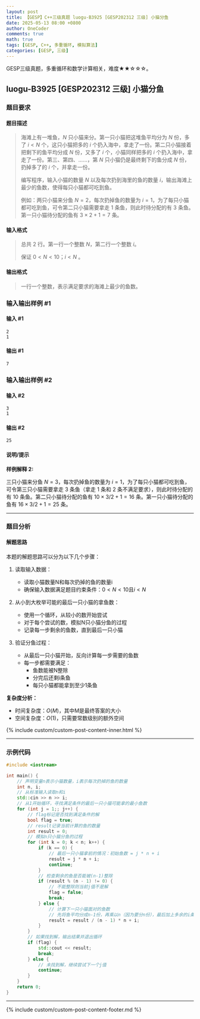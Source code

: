 ```yaml
---
layout: post
title: 【GESP】C++三级真题 luogu-B3925 [GESP202312 三级] 小猫分鱼
date: 2025-05-13 08:00 +0800
author: OneCoder
comments: true
math: true
tags: [GESP, C++, 多重循环, 模拟算法]
categories: [GESP, 三级]
---
```

GESP三级真题，多重循环和数学计算相关，难度★★☆☆☆。

<!--more-->

## luogu-B3925 [GESP202312 三级] 小猫分鱼

### 题目要求

#### 题目描述

>海滩上有一堆鱼，$N$ 只小猫来分。第一只小猫把这堆鱼平均分为 $N$ 份，多了 $i<N$ 个，这只小猫把多的 $i$ 个扔入海中，拿走了一份。第二只小猫接着把剩下的鱼平均分成 $N$ 份，又多了 $i$ 个，小猫同样把多的 $i$ 个扔入海中，拿走了一份。第三、第四、……，第 $N$ 只小猫仍是最终剩下的鱼分成 $N$ 份，扔掉多了的 $i$ 个，并拿走一份。
>
>编写程序，输入小猫的数量 $N$ 以及每次扔到海里的鱼的数量 $i$，输出海滩上最少的鱼数，使得每只小猫都可吃到鱼。
>
>例如：两只小猫来分鱼 $N=2$，每次扔掉鱼的数量为 $i=1$，为了每只小猫都可吃到鱼，可令第二只小猫需要拿走 $1$ 条鱼，则此时待分配的有 $3$ 条鱼。第一只小猫待分配的鱼有  $3\times 2+1=7$ 条。

#### 输入格式

>总共 $2$ 行。第一行一个整数 $N$，第二行一个整数 $i$。
>
>保证 $0<N<10$；$i<N$ 。

#### 输出格式

>一行一个整数，表示满足要求的海滩上最少的鱼数。

### 输入输出样例 #1

#### 输入 #1

```console
2
1
```

#### 输出 #1

```console
7
```

### 输入输出样例 #2

#### 输入 #2

```console
3
1
```

#### 输出 #2

```console
25
```

#### 说明/提示

**样例解释 2:**

三只小猫来分鱼 $N=3$，每次扔掉鱼的数量为 $i=1$，为了每只小猫都可吃到鱼，可令第三只小猫需要拿走 $3$ 条鱼（拿走 $1$ 条和 $2$ 条不满足要求），则此时待分配的有 $10$ 条鱼。第二只小猫待分配的鱼有 $10×3/2+1 = 16$ 条。第一只小猫待分配的鱼有 $16×3/2+1 = 25$ 条。

---

### 题目分析

#### 解题思路

本题的解题思路可以分为以下几个步骤：

1. 读取输入数据：
   - 读取小猫数量N和每次扔掉的鱼的数量i
   - 确保输入数据满足题目约束条件：$0<N<10$且$i<N$

2. 从小到大枚举可能的最后一只小猫的拿鱼数：
   - 使用一个循环，从较小的数开始尝试
   - 对于每个尝试的数，模拟N只小猫分鱼的过程
   - 记录每一步剩余的鱼数，直到最后一只小猫

3. 验证分鱼过程：
   - 从最后一只小猫开始，反向计算每一步需要的鱼数
   - 每一步都需要满足：
     - 鱼数能被N整除
     - 分完后还剩i条鱼
     - 每只小猫都能拿到至少1条鱼

**复杂度分析：**

- 时间复杂度：$O(M)$，其中M是最终答案的大小
- 空间复杂度：$O(1)$，只需要常数级别的额外空间
  
{% include custom/custom-post-content-inner.html %}

---

### 示例代码

```cpp
#include <iostream>

int main() {
    // 声明变量n表示小猫数量，i表示每次扔掉的鱼的数量
    int n, i;
    // 从标准输入读取n和i
    std::cin >> n >> i;
    // 从1开始循环，寻找满足条件的最后一只小猫可能拿的最小鱼数
    for (int j = 1;; j++) {
        // flag标记是否找到满足条件的解
        bool flag = true;
        // result记录当前计算的鱼的数量
        int result = 0;
        // 模拟n只小猫分鱼的过程
        for (int k = 0; k < n; k++) {
            if (k == 0) {
                // 最后一只小猫拿前的情况：初始鱼数 = j * n + i
                result = j * n + i;
                continue;
            }
            // 检查剩余的鱼是否能被(n-1)整除
            if (result % (n - 1) != 0) {
                // 不能整除则当前j值不是解
                flag = false;
                break;
            } else {
                // 计算下一只小猫面对的鱼数
                // 先将鱼平均分成n-1份，再乘以n（因为要分n份），最后加上多余的i条
                result = result / (n - 1) * n + i;
            }
        }
        // 如果找到解，输出结果并退出循环
        if (flag) {
            std::cout << result;
            break;
        } else {
            // 未找到解，继续尝试下一个j值
            continue;
        }
    }
    return 0;
}
```

---

{% include custom/custom-post-content-footer.md %}
